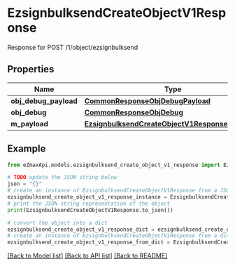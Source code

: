 # EzsignbulksendCreateObjectV1Response

Response for POST /1/object/ezsignbulksend

## Properties

Name | Type | Description | Notes
------------ | ------------- | ------------- | -------------
**obj_debug_payload** | [**CommonResponseObjDebugPayload**](CommonResponseObjDebugPayload.md) |  | 
**obj_debug** | [**CommonResponseObjDebug**](CommonResponseObjDebug.md) |  | [optional] 
**m_payload** | [**EzsignbulksendCreateObjectV1ResponseMPayload**](EzsignbulksendCreateObjectV1ResponseMPayload.md) |  | 

## Example

```python
from eZmaxApi.models.ezsignbulksend_create_object_v1_response import EzsignbulksendCreateObjectV1Response

# TODO update the JSON string below
json = "{}"
# create an instance of EzsignbulksendCreateObjectV1Response from a JSON string
ezsignbulksend_create_object_v1_response_instance = EzsignbulksendCreateObjectV1Response.from_json(json)
# print the JSON string representation of the object
print(EzsignbulksendCreateObjectV1Response.to_json())

# convert the object into a dict
ezsignbulksend_create_object_v1_response_dict = ezsignbulksend_create_object_v1_response_instance.to_dict()
# create an instance of EzsignbulksendCreateObjectV1Response from a dict
ezsignbulksend_create_object_v1_response_from_dict = EzsignbulksendCreateObjectV1Response.from_dict(ezsignbulksend_create_object_v1_response_dict)
```
[[Back to Model list]](../README.md#documentation-for-models) [[Back to API list]](../README.md#documentation-for-api-endpoints) [[Back to README]](../README.md)



